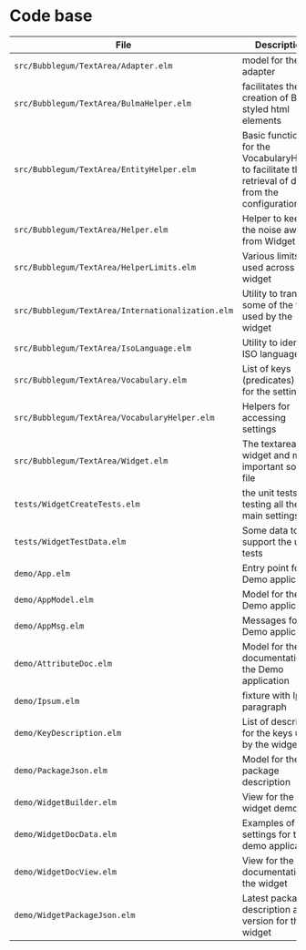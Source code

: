 # Code base

| File  | Description  | Generator | Complexity |
| ------|---------------|----------|------------|
| `src/Bubblegum/TextArea/Adapter.elm` | model for the adapter | | |
| `src/Bubblegum/TextArea/BulmaHelper.elm` | facilitates the creation of Bulma styled html elements | | |
| `src/Bubblegum/TextArea/EntityHelper.elm` | Basic functions for the VocabularyHelper to facilitate the retrieval of data from the configuration | | |
| `src/Bubblegum/TextArea/Helper.elm` | Helper to keep the noise away from Widget | | |
| `src/Bubblegum/TextArea/HelperLimits.elm` | Various limits used across the widget | | |
| `src/Bubblegum/TextArea/Internationalization.elm` | Utility to translate some of the text used by the widget | `script/generate.sh`| |
| `src/Bubblegum/TextArea/IsoLanguage.elm` | Utility to identify ISO languages | `script/generate.sh`| |
| `src/Bubblegum/TextArea/Vocabulary.elm` | List of keys (predicates) used for the settings | `script/generate.sh`| |
| `src/Bubblegum/TextArea/VocabularyHelper.elm` | Helpers for accessing settings | `script/generate.sh`| |
| `src/Bubblegum/TextArea/Widget.elm` | The textarea widget and most important source file | | |
| `tests/WidgetCreateTests.elm` | the unit tests for testing all the main settings | `script/generate.sh`| |
| `tests/WidgetTestData.elm` | Some data to support the unit tests | | |
| `demo/App.elm` | Entry point for the Demo application | | |
| `demo/AppModel.elm` | Model for the Demo application | | |
| `demo/AppMsg.elm` | Messages for the Demo application | | |
| `demo/AttributeDoc.elm` | Model for the documentation of the Demo application | | |
| `demo/Ipsum.elm` | fixture with Ipsum paragraph | | |
| `demo/KeyDescription.elm` | List of description for the keys used by the widget | `script/generate.sh`| |
| `demo/PackageJson.elm` | Model for the package description | | |
| `demo/WidgetBuilder.elm` | View for the widget demo | | |
| `demo/WidgetDocData.elm` | Examples of settings for the demo application | `script/generate.sh`| |
| `demo/WidgetDocView.elm` | View for the documentation of the widget | | |
| `demo/WidgetPackageJson.elm` | Latest package description and version for the widget | `script/generate.sh`| |
